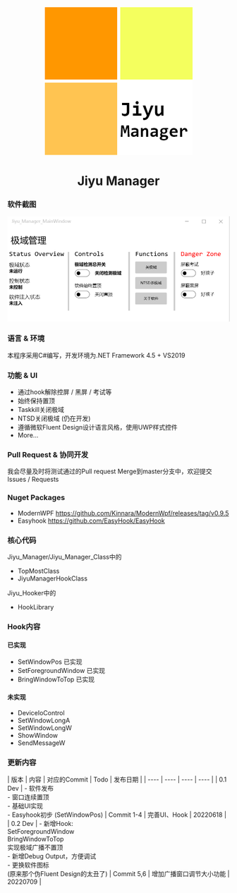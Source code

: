 <div align="center"><img src=/Jiyu_Manager/Icons/MainIcon-New.png/></div>
<h1><center>Jiyu Manager</center></h1>

### 软件截图
![image](/Github_Pics/MainWindow_Pic.png)
### 语言 & 环境
本程序采用C#编写，开发环境为.NET Framework 4.5 + VS2019
### 功能 & UI
- 通过hook解除控屏 / 黑屏 / 考试等
- 始终保持置顶
- Taskkill关闭极域
- NTSD关闭极域 (仍在开发)
- 遵循微软Fluent Design设计语言风格，使用UWP样式控件
- More…
### Pull Request & 协同开发
我会尽量及时将测试通过的Pull request Merge到master分支中，欢迎提交Issues / Requests
### Nuget Packages
- ModernWPF https://github.com/Kinnara/ModernWpf/releases/tag/v0.9.5
- Easyhook https://github.com/EasyHook/EasyHook
### 核心代码
Jiyu_Manager/Jiyu_Manager_Class中的
- TopMostClass
- JiyuManagerHookClass

Jiyu_Hooker中的
- HookLibrary

### Hook内容
#### 已实现
- SetWindowPos 已实现
- SetForegroundWindow 已实现
- BringWindowToTop 已实现
#### 未实现
- DeviceIoControl
- SetWindowLongA
- SetWindowLongW
- ShowWindow
- SendMessageW

### 更新内容
| 版本 | 内容 | 对应的Commit | Todo | 发布日期 |
|  ----  | ----  | ---- | ---- |
| 0.1 Dev | - 软件发布 <br> - 窗口连续置顶 <br> - 基础UI实现 <br> - Easyhook初步 (SetWindowPos) | Commit 1-4 | 完善UI、Hook | 20220618 |
| 0.2 Dev | - 新增Hook: <br> SetForegroundWindow <br> BringWindowToTop <br> 实现极域广播不置顶 <br> - 新增Debug Output，方便调试 <br> - 更换软件图标 <br> (原来那个伪Fluent Design的太丑了) | Commit 5,6 | 增加广播窗口调节大小功能 | 20220709 |
